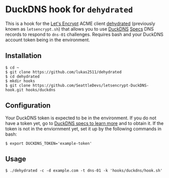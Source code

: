 # DuckDNS hook for `dehydrated`

This is a hook for the [Let's Encrypt](https://letsencrypt.org/) ACME client [dehydrated](https://github.com/lukas2511/dehydrated) (previously known as `letsencrypt.sh`) that allows you to use [DuckDNS](https://www.DuckDNS.com/) [Specs](https://www.duckdns.org/spec.jsp) DNS records to respond to `dns-01` challenges. Requires bash and your DuckDNS account token being in the environment.

## Installation

```
$ cd ~
$ git clone https://github.com/lukas2511/dehydrated
$ cd dehydrated
$ mkdir hooks
$ git clone https://github.com/SeattleDevs/letsencrypt-DuckDNS-hook.git hooks/duckdns
```

## Configuration

Your DuckDNS token is expected to be in the environment.  If you do not have a token yet, go to [DuckDNS specs to learn more](https://www.duckdns.org/spec.jsp) and to obtain it.
If the token is not in the enviornment yet, set it up by the following commands in bash:

```
$ export DUCKDNS_TOKEN='example-token'
```

## Usage

```
$ ./dehydrated -c -d example.com -t dns-01 -k 'hooks/duckdns/hook.sh'
```
